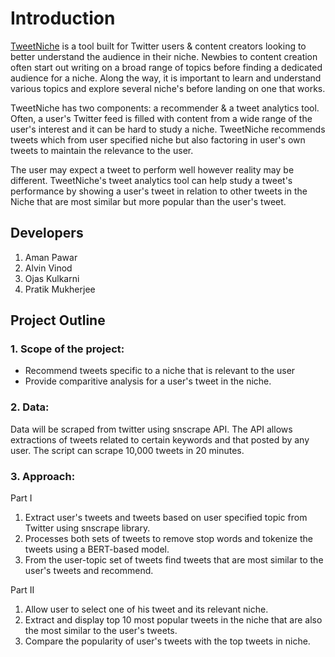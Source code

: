 # Introduction

[TweetNiche](https://thawing-garden-45544.herokuapp.com/) is a tool built for Twitter users & content creators looking to better understand the audience in their niche. Newbies to content creation often start out writing on a broad range of topics before finding a dedicated audience for a niche. Along the way, it is important to learn and understand various topics and explore several niche's before landing on one that works.

TweetNiche has two components: a recommender & a tweet analytics tool. 
Often, a user's Twitter feed is filled with content from a wide range of the user's interest and it can be hard to study a niche. TweetNiche recommends tweets which from user specified niche but also factoring in user's own tweets to maintain the relevance to the user.

The user may expect a tweet to perform well however reality may be different. TweetNiche's tweet analytics tool can help study a tweet's performance by showing a user's tweet in relation to other tweets in the Niche that are most similar but more popular than the user's tweet.


## Developers

1. Aman Pawar
2. Alvin Vinod
3. Ojas Kulkarni
4. Pratik Mukherjee



## Project Outline

### 1. Scope of the project:

* Recommend tweets specific to a niche that is relevant to the user
* Provide comparitive analysis for a user's tweet in the niche. 

### 2. Data:

Data will be scraped from twitter using snscrape API. The API allows extractions of tweets related to certain keywords and that posted by any user. The script can scrape 10,000 tweets in 20 minutes. 


### 3. Approach:

Part I
1. Extract user's tweets and tweets based on user specified topic from Twitter using snscrape library.
2. Processes both sets of tweets to remove stop words and tokenize the tweets using a BERT-based model.
3. From the user-topic set of tweets find tweets that are most similar to the user's tweets and recommend.

Part II
1. Allow user to select one of his tweet and its relevant niche. 
2. Extract and display top 10 most popular tweets in the niche that are also the most similar to the user's tweets.
3. Compare the popularity of user's tweets with the top tweets in niche.
